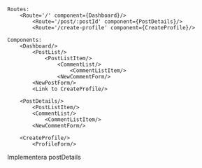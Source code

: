 <App>

    Routes:
        <Route='/' component={Dashboard}/>
            <Route='/post/:postId' component={PostDetails}/>
            <Route='/create-profile' component={CreateProfile}/>

    Components:
        <Dashboard/>
            <PostList/>
                <PostListItem/>
                    <CommentList/>
                        <CommentListItem/>
                    <NewCommentForm/>
            <NewPostForm/>
            <Link to CreateProfile/>
        
        <PostDetails/>
            <PostListItem/>
            <CommentList/>
                <CommentListItem/>
            <NewCommentForm/>
        
        <CreateProfile/>
            <ProfileForm/>
            
</App>

Implementera postDetails